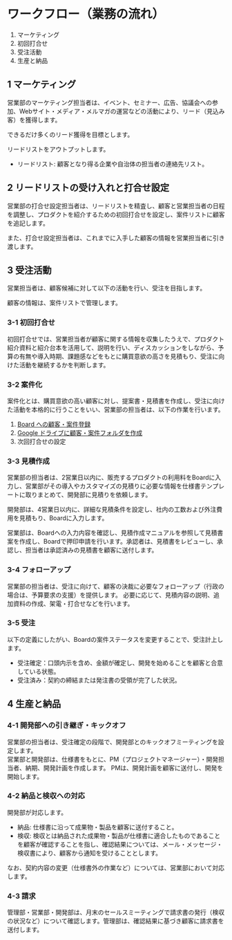 # ワークフロー（業務の流れ）

1. マーケティング
2. 初回打合せ
3. 受注活動
4. 生産と納品

## 1 マーケティング

営業部のマーケティング担当者は、イベント、セミナー、広告、協議会への参加、Webサイト・メディア・メルマガの運営などの活動により、リード（見込み客）を獲得します。    

できるだけ多くのリード獲得を目標とします。

リードリストをアウトプットします。  

* リードリスト: 顧客となり得る企業や自治体の担当者の連絡先リスト。

<!-- TODO: リストができたらリンクを設定すること -->

## 2 リードリストの受け入れと打合せ設定

営業部の打合せ設定担当者は、リードリストを精査し、顧客と営業担当者の日程を調整し、プロダクトを紹介するための初回打合せを設定し、案件リストに顧客を追記します。

また、打合せ設定担当者は、これまでに入手した顧客の情報を営業担当者に引き渡します。

## 3 受注活動

営業担当者は、顧客候補に対して以下の活動を行い、受注を目指します。

顧客の情報は、案件リストで管理します。

### 3-1 初回打合せ

初回打合せでは、営業担当者が顧客に関する情報を収集したうえで、プロダクト紹介資料と紹介台本を活用して、説明を行い、ディスカッションをしながら、予算の有無や導入時期、課題感などをもとに購買意欲の高さを見積もり、受注に向けた活動を継続するかを判断します。  

<!-- TODO: 潜在顧客リスト、引き合いリスト、プロダクト紹介資料、紹介台本へのリンクを設定すること -->

### 3-2 案件化

案件化とは、購買意欲の高い顧客に対し、提案書・見積書を作成し、受注に向けた活動を本格的に行うことをいい、営業部の担当者は、以下の作業を行います。

1. [Board への顧客・案件登録](https://docs.google.com/presentation/d/13sVXoxf8_0uDy7jWUZ6PGSSZIfuAgl_I/edit#slide=id.p12)
2. [Google ドライブに顧客・案件フォルダを作成](https://drive.google.com/drive/u/0/folders/1k2hDPTV1KqPJNkQmSNXp5XPDN_DOm91A)
3. 次回打合せの設定

<!-- TODO: プロダクト仕様書を作成する -->

### 3-3 見積作成

営業部の担当者は、2営業日以内に、販売するプロダクトの利用料をBoardに入力し、営業部がその導入やカスタマイズの見積りに必要な情報を仕様書テンプレートに取りまとめて、開発部に見積りを依頼します。  

開発部は、4営業日以内に、詳細な見積条件を設定し、社内の工数および外注費用を見積もり、Boardに入力します。  

営業部は、Boardへの入力内容を確認し、見積作成マニュアルを参照して見積書案を作成し、Boardで押印申請を行います。承認者は、見積書をレビューし、承認し、担当者は承認済みの見積書を顧客に送付します。  

<!-- TODO: 見積作成マニュアルへのリンクを設定すること -->

### 3-4 フォローアップ

営業部の担当者は、受注に向けて、顧客の決裁に必要なフォローアップ（行政の場合は、予算要求の支援）を提供します。 必要に応じて、見積内容の説明、追加資料の作成、架電・打合せなどを行います。  

### 3-5 受注

以下の定義にしたがい、Boardの案件ステータスを変更することで、受注計上します。

* 受注確定：口頭内示を含め、金額が確定し、開発を始めることを顧客と合意している状態。
* 受注済み：契約の締結または発注書の受領が完了した状況。

## 4 生産と納品

### 4-1 開発部への引き継ぎ・キックオフ

営業部の担当者は、受注確定の段階で、開発部とのキックオフミーティングを設定します。  
営業部と開発部は、仕様書をもとに、PM（プロジェクトマネージャー）・開発担当者、納期、開発計画を作成します。
PMは、開発計画を顧客に送付し、開発を開始します。

### 4-2 納品と検収への対応

開発部が対応します。  

* 納品: 仕様書に沿って成果物・製品を顧客に送付すること。
* 検収: 検収とは納品された成果物・製品が仕様書に適合したものであることを顧客が確認することを指し、確認結果については、メール・メッセージ・検収書により、顧客から通知を受けることとします。  

なお、契約内容の変更（仕様書外の作業など）については、営業部において対応します。  

### 4-3 請求

管理部・営業部・開発部は、月末のセールスミーティングで請求書の発行（検収の状況など）について確認します。管理部は、確認結果に基づき顧客に請求書を送付します。
